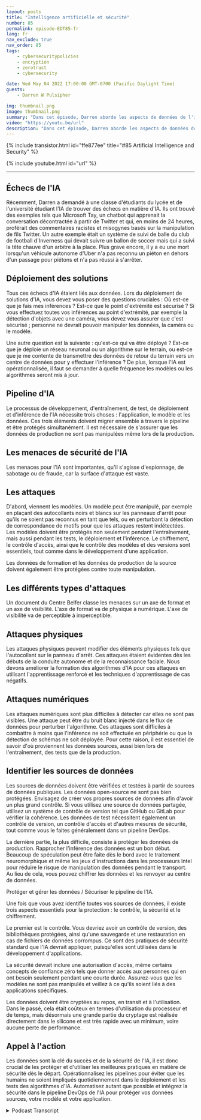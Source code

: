 ```yaml
---
layout: posts
title: "Intelligence artificielle et sécurité"
number: 85
permalink: episode-EDT85-fr
lang: fr
nav_exclude: true
nav_order: 85
tags:
    - cybersecuritypolicies
    - encryption
    - zerotrust
    - cybersecurity

date: Wed May 04 2022 17:00:00 GMT-0700 (Pacific Daylight Time)
guests:
    - Darren W Pulsipher

img: thumbnail.png
image: thumbnail.png
summary: "Dans cet épisode, Darren aborde les aspects de données de l'intelligence artificielle (IA) et l'importance de sécuriser ces données."
video: "https://youtu.be/url"
description: "Dans cet épisode, Darren aborde les aspects de données de l'intelligence artificielle (IA) et l'importance de sécuriser ces données."
---
```


<div>
{% include transistor.html id="ffe877ee" title="#85 Artificial Intelligence and Security" %}

{% include youtube.html id="url" %}
</div>

---

## Échecs de l'IA

Récemment, Darren a demandé à une classe d'étudiants du lycée et de l'université étudiant l'IA de trouver des échecs en matière d'IA. Ils ont trouvé des exemples tels que Microsoft Tay, un chatbot qui apprenait la conversation décontractée à partir de Twitter et qui, en moins de 24 heures, proférait des commentaires racistes et misogynes basés sur la manipulation de fils Twitter. Un autre exemple était un système de suivi de balle du club de football d'Inverness qui devait suivre un ballon de soccer mais qui a suivi la tête chauve d'un arbitre à la place. Plus grave encore, il y a eu une mort lorsqu'un véhicule autonome d'Uber n'a pas reconnu un piéton en dehors d'un passage pour piétons et n'a pas réussi à s'arrêter.

## Déploiement des solutions

Tous ces échecs d'IA étaient liés aux données. Lors du déploiement de solutions d'IA, vous devez vous poser des questions cruciales : Où est-ce que je fais mes inférences ? Est-ce que le point d'extrémité est sécurisé ? Si vous effectuez toutes vos inférences au point d'extrémité, par exemple la détection d'objets avec une caméra, vous devez vous assurer que c'est sécurisé ; personne ne devrait pouvoir manipuler les données, la caméra ou le modèle.

Une autre question est la suivante : qu'est-ce qui va être déployé ? Est-ce que je déploie un réseau neuronal ou un algorithme sur le terrain, ou est-ce que je me contente de transmettre des données de retour du terrain vers un centre de données pour y effectuer l'inférence ? De plus, lorsque l'IA est opérationnalisée, il faut se demander à quelle fréquence les modèles ou les algorithmes seront mis à jour.

## Pipeline d'IA

Le processus de développement, d'entraînement, de test, de déploiement et d'inférence de l'IA nécessite trois choses : l'application, le modèle et les données. Ces trois éléments doivent migrer ensemble à travers le pipeline et être protégés simultanément. Il est nécessaire de s'assurer que les données de production ne sont pas manipulées même lors de la production.

## Les menaces de sécurité de l'IA

Les menaces pour l'IA sont importantes, qu'il s'agisse d'espionnage, de sabotage ou de fraude, car la surface d'attaque est vaste.

## Les attaques

D'abord, viennent les modèles. Un modèle peut être manipulé, par exemple en plaçant des autocollants noirs et blancs sur les panneaux d'arrêt pour qu'ils ne soient pas reconnus en tant que tels, ou en perturbant la détection de correspondance de motifs pour que les attaques restent indétectées. Les modèles doivent être protégés non seulement pendant l'entraînement, mais aussi pendant les tests, le déploiement et l'inférence. Le chiffrement, le contrôle d'accès, ainsi que le contrôle des modèles et des versions sont essentiels, tout comme dans le développement d'une application.

Les données de formation et les données de production de la source doivent également être protégées contre toute manipulation.

## Les différents types d'attaques

Un document du Centre Belfer classe les menaces sur un axe de format et un axe de visibilité. L'axe de format va de physique à numérique. L'axe de visibilité va de perceptible à imperceptible.

## Attaques physiques

Les attaques physiques peuvent modifier des éléments physiques tels que l'autocollant sur le panneau d'arrêt. Ces attaques étaient évidentes dès les débuts de la conduite autonome et de la reconnaissance faciale. Nous devons améliorer la formation des algorithmes d'IA pour ces attaques en utilisant l'apprentissage renforcé et les techniques d'apprentissage de cas négatifs.

## Attaques numériques

Les attaques numériques sont plus difficiles à détecter car elles ne sont pas visibles. Une attaque peut être du bruit blanc injecté dans le flux de données pour perturber l'algorithme. Ces attaques sont difficiles à combattre à moins que l'inférence ne soit effectuée en périphérie ou que la détection de schémas ne soit déployée. Pour cette raison, il est essentiel de savoir d'où proviennent les données sources, aussi bien lors de l'entraînement, des tests que de la production.

## Identifier les sources de données

Les sources de données doivent être vérifiées et testées à partir de sources de données publiques. Les données open-source ne sont pas bien protégées. Envisagez de créer vos propres sources de données afin d'avoir un plus grand contrôle. Si vous utilisez une source de données partagée, utilisez un système de contrôle de version tel que GitHub ou GitLab pour vérifier la cohérence. Les données de test nécessitent également un contrôle de version, un contrôle d'accès et d'autres mesures de sécurité, tout comme vous le faites généralement dans un pipeline DevOps.

La dernière partie, la plus difficile, consiste à protéger les données de production. Rapprocher l'inférence des données est un bon début. Beaucoup de spéculation peut être faite dès le bord avec le traitement neuromorphique et même les jeux d'instructions dans les processeurs Intel pour réduire le risque de manipulation des données pendant le transport. Au lieu de cela, vous pouvez chiffrer les données et les renvoyer au centre de données.

Protéger et gérer les données / Sécuriser le pipeline de l'IA.

Une fois que vous avez identifié toutes vos sources de données, il existe trois aspects essentiels pour la protection : le contrôle, la sécurité et le chiffrement.

Le premier est le contrôle. Vous devriez avoir un contrôle de version, des bibliothèques protégées, ainsi qu'une sauvegarde et une restauration en cas de fichiers de données corrompus. Ce sont des pratiques de sécurité standard que l'IA devrait appliquer, puisqu'elles sont utilisées dans le développement d'applications.

La sécurité devrait inclure une autorisation d'accès, même certains concepts de confiance zéro tels que donner accès aux personnes qui en ont besoin seulement pendant une courte durée. Assurez-vous que les modèles ne sont pas manipulés et veillez à ce qu'ils soient liés à des applications spécifiques.

Les données doivent être cryptées au repos, en transit et à l'utilisation. Dans le passé, cela était coûteux en termes d'utilisation du processeur et de temps, mais désormais une grande partie du cryptage est réalisée directement dans le silicone et est très rapide avec un minimum, voire aucune perte de performance.

## Appel à l'action

Les données sont la clé du succès et de la sécurité de l'IA, il est donc crucial de les protéger et d'utiliser les meilleures pratiques en matière de sécurité dès le départ. Opérationnalisez les pipelines pour éviter que les humains ne soient impliqués quotidiennement dans le déploiement et les tests des algorithmes d'IA. Automatisez autant que possible et intégrez la sécurité dans le pipeline DevOps de l'IA pour protéger vos données sources, votre modèle et votre application.



<details>
<summary> Podcast Transcript </summary>

<p></p>

</details>
